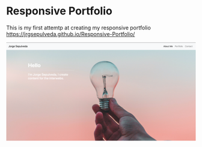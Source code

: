 # Responsive Portfolio
This is my first attemtp at creating my responsive portfolio
https://jrgsepulveda.github.io/Responsive-Portfolio/

![Screen Capture of Responsive Portfolio Website](assets/ResponsibePortfolio.png)
